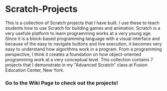 # Scratch-Projects
This is a collection of Scratch projects that I have built. I use these to teach students how to use Scratch for building games and animation.
Scratch is a very usefule platform to learn programming works at a very young age. 
Since it is a block-based programming language with a visual interface and because of the easy to navigate buttons and live execution, it becomes very easy to understand how 
algorithms work in a program. From a programming perspective, I think it creates a foundation on how object-oriented programming work at a very conceptual level.
This collection contains 7 projects that I demonstrate in my "Advanced Scratch" class at Fusion Education Center, New York.

### Go to the Wiki Page to check out the projects!
